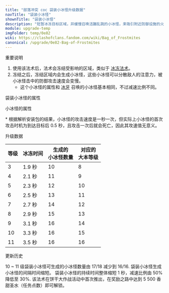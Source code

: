```yaml
---
title: "部落冲突 coc 袋装小冰怪升级数据"
navTitle: "袋装小冰怪"
shownTitle: "袋装小冰怪"
description: "短暂冰冻目标区域，并缓慢召唤活蹦乱跳的小冰怪，来吸引附近防御设施的火力，并减缓其速度。"
module: upgrade-temp
imgFolder: temp/0e82
wiki: https://clashofclans.fandom.com/wiki/Bag_of_Frostmites
canonical: /upgrade/0e82-Bag-of-Frostmites
---
```


<UnitInfo :folder="$frontmatter.imgFolder" imgSrc="Bag_of_Frostmites.png" :imgAlt="$frontmatter.navTitle" :description="$frontmatter.description" :isSmallImg="true" />

<SmallTitle>重要说明</SmallTitle>

1. 使用该法术后，法术会冻结受影响的区域，类似于 [冰冻法术](/upgrade/0104-Freeze-Spell)。
2. 冻结之后，冻结区域内会生成小冰怪，这些小冰怪可以分散敌人的注意力，被小冰怪击中的防御攻击速度会变慢。
   - 这个小冰怪的属性和 [冰牙](/upgrade/0284-Frosty) 召唤的小冰怪基本相同，不过减速比例不同。

<SmallTitle>袋装小冰怪的属性</SmallTitle>

<UnitProperties>
    <UnitProperty pKey="影响区域的半径" pValue="1.75 格" />
    <UnitProperty pKey="占据的法术空间" pValue="1" />
    <UnitProperty pKey="所需法术工厂等级" pValue="1" />
    <UnitProperty pKey="所需大本等级" pValue="5" />
    <UnitProperty pKey="法术配置时间" pValue="180" trainingSystem="2022" />
</UnitProperties>

<SmallTitle>小冰怪的属性</SmallTitle>

<UnitProperties>
    <UnitProperty pKey="攻击偏好" pValue="防御建筑 (偏好类型 1)" :isDefensePreferredTroop="true" />
    <UnitProperty pKey="伤害类型" pValue="范围伤害" />
    <UnitProperty pKey="伤害半径" pValue="0.8 格" />
    <UnitProperty pKey="攻击的目标" pValue="地面和空中目标" />
    <UnitProperty pKey="移动速度" pValue="3 格/秒" />
    <UnitProperty pKey="攻击时机" pValue="到达目标后 0.5 秒<sup>*</sup>" />
    <UnitProperty pKey="攻击距离" pValue="2 格" />
    <UnitProperty pKey="每秒伤害" pValue="15" />
    <UnitProperty pKey="每次伤害" pValue="15" />
    <UnitProperty pKey="生命值" pValue="450" />
    <UnitProperty pKey="攻击减速持续时间" pValue="4 秒" />
    <UnitProperty pKey="减速比例" pValue="30% 攻速<br>30% 移速" />
</UnitProperties>

\* 根据解析安装包的结果，小冰怪的攻击速度是一秒一次，但实际上小冰怪的首次攻击时机为到达目标后 0.5 秒，且攻击一次后就会死亡，因此其攻速值无意义。

<SmallTitle>升级数据</SmallTitle>

<UnitTable>

| 等级 | 冰冻时间 |生成的<br>小冰怪数量|对应的<br>大本等级|
|  --- |   ---   |        ---        |       ----     |
|   3  |  1.9 秒 |         10        |        8       |
|   4  |  2.1 秒 |         11        |        9       |
|   5  |  2.3 秒 |         12        |       10       |
|   6  |  2.5 秒 |         13        |       11       |
|   7  |  2.7 秒 |         14        |       12       |
|   8  |  2.9 秒 |         15        |       13       |
|   9  |  3.1 秒 |         16        |       14       |
|  10  |  3.3 秒 |         16        |       15       |
|  11  |  3.5 秒 |         16        |       16       |
</UnitTable>

<SmallTitle>更新历史</SmallTitle>

<Timeline>
    <TimelineItem date="2023/12/21">
        <TimelineRow>10 ~ 11 级袋装小冰怪可生成的小冰怪数量由 17/18 减少到 16/16.</TimelineRow>
        <TimelineRow>袋装小冰怪生成小冰怪的间隔时间缩短。</TimelineRow>
        <TimelineRow>袋装小冰怪的持续时间整体缩短 1 秒，减速比例由 50% 降低至 30%.</TimelineRow>
    </TimelineItem>
    <TimelineItem date="2023/12/18">
        <TimelineRow>该法术在饼干大作战活动中首次推出，在奖励之路中达到 5 500 香甜圣水（任务点数）即可解锁。</TimelineRow>
    </TimelineItem>
    <TimelineItem :historyBottom="true" />
</Timeline>